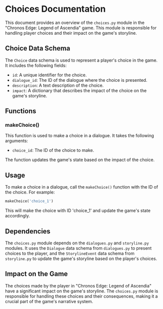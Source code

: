 # Choices Documentation

This document provides an overview of the `choices.py` module in the "Chronos Edge: Legend of Ascendia" game. This module is responsible for handling player choices and their impact on the game's storyline.

## Choice Data Schema

The `Choice` data schema is used to represent a player's choice in the game. It includes the following fields:

- `id`: A unique identifier for the choice.
- `dialogue_id`: The ID of the dialogue where the choice is presented.
- `description`: A text description of the choice.
- `impact`: A dictionary that describes the impact of the choice on the game's storyline.

## Functions

### makeChoice()

This function is used to make a choice in a dialogue. It takes the following arguments:

- `choice_id`: The ID of the choice to make.

The function updates the game's state based on the impact of the choice.

## Usage

To make a choice in a dialogue, call the `makeChoice()` function with the ID of the choice. For example:

```python
makeChoice('choice_1')
```

This will make the choice with ID 'choice_1' and update the game's state accordingly.

## Dependencies

The `choices.py` module depends on the `dialogues.py` and `storyline.py` modules. It uses the `Dialogue` data schema from `dialogues.py` to present choices to the player, and the `StorylineEvent` data schema from `storyline.py` to update the game's storyline based on the player's choices.

## Impact on the Game

The choices made by the player in "Chronos Edge: Legend of Ascendia" have a significant impact on the game's storyline. The `choices.py` module is responsible for handling these choices and their consequences, making it a crucial part of the game's narrative system.